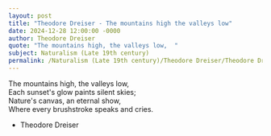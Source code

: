 ```yaml
---
layout: post
title: "Theodore Dreiser - The mountains high the valleys low"
date: 2024-12-28 12:00:00 -0000
author: Theodore Dreiser
quote: "The mountains high, the valleys low,  "
subject: Naturalism (Late 19th century)
permalink: /Naturalism (Late 19th century)/Theodore Dreiser/Theodore Dreiser - The mountains high the valleys low
---
```


The mountains high, the valleys low,  
Each sunset's glow paints silent skies;  
Nature's canvas, an eternal show,  
Where every brushstroke speaks and cries.

- Theodore Dreiser
